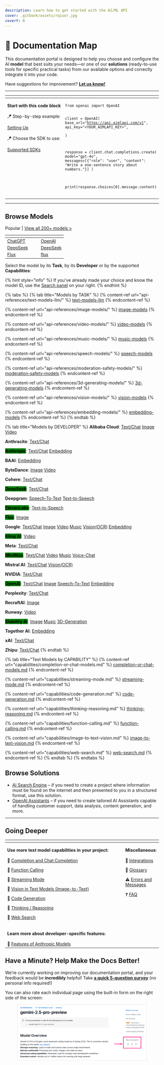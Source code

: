 ```yaml
---
description: Learn how to get started with the AI/ML API
cover: .gitbook/assets/rqiuor.jpg
coverY: 0
---
```


# 🧭 Documentation Map

This documentation portal is designed to help you choose and configure the AI **model** that best suits your needs—or one of our **solutions** (ready-to-use tools for specific practical tasks) from our available options and correctly integrate it into your code.&#x20;

Have suggestions for improvement? [**Let us know!**](https://forms.aimlapi.com/doc)

***

<table data-header-hidden data-full-width="false"><thead><tr><th width="281.09991455078125" valign="top"></th><th valign="top"></th></tr></thead><tbody><tr><td valign="top"><p></p><p><strong>Start with this code block</strong> <br><br><span data-gb-custom-inline data-tag="emoji" data-code="1fa81">🪁</span> Step-by-step example:</p><p><a href="quickstart/setting-up.md">Setting Up</a><br><br><span data-gb-custom-inline data-tag="emoji" data-code="1fa81">🪁</span> Choose the SDK to use:</p><p><a href="quickstart/supported-sdks.md">Supported SDKs</a></p></td><td valign="top"><pre class="language-python" data-overflow="wrap"><code class="lang-python">from openai import OpenAI

client = OpenAI(
    base_url="https://api.aimlapi.com/v1",
    api_key="&#x3C;YOUR_AIMLAPI_KEY>",    
)

response = client.chat.completions.create(
    model="gpt-4o",
    messages=[{"role": "user", "content": "Write a one-sentence story about numbers."}]
)

print(response.choices[0].message.content)
</code></pre></td></tr></tbody></table>



***

## Browse Models

Popular         |         [View all 200+ models >](api-references/model-database.md)

<table data-view="cards"><thead><tr><th></th><th></th><th></th><th data-hidden data-card-target data-type="content-ref"></th></tr></thead><tbody><tr><td><a href="api-references/text-models-llm/OpenAI/">ChatGPT</a></td><td></td><td></td><td><a href="api-references/text-models-llm/OpenAI/">OpenAI</a></td></tr><tr><td><a href="api-references/text-models-llm/DeepSeek/">DeepSeek</a></td><td></td><td></td><td><a href="api-references/text-models-llm/DeepSeek/">DeepSeek</a></td></tr><tr><td><a href="api-references/image-models/flux/">Flux</a></td><td></td><td></td><td><a href="api-references/image-models/flux/">flux</a></td></tr></tbody></table>

Select the model by its **Task**, by its **Developer** or by the supported **Capabilities**:

{% hint style="info" %}
If you've already made your choice and know the model ID, use the [Search panel](https://docs.aimlapi.com/?q=) on your right.
{% endhint %}

{% tabs %}
{% tab title="Models by TASK" %}
{% content-ref url="api-references/text-models-llm/" %}
[text-models-llm](api-references/text-models-llm/)
{% endcontent-ref %}

{% content-ref url="api-references/image-models/" %}
[image-models](api-references/image-models/)
{% endcontent-ref %}

{% content-ref url="api-references/video-models/" %}
[video-models](api-references/video-models/)
{% endcontent-ref %}

{% content-ref url="api-references/music-models/" %}
[music-models](api-references/music-models/)
{% endcontent-ref %}

{% content-ref url="api-references/speech-models/" %}
[speech-models](api-references/speech-models/)
{% endcontent-ref %}

{% content-ref url="api-references/moderation-safety-models/" %}
[moderation-safety-models](api-references/moderation-safety-models/)
{% endcontent-ref %}

{% content-ref url="api-references/3d-generating-models/" %}
[3d-generating-models](api-references/3d-generating-models/)
{% endcontent-ref %}

{% content-ref url="api-references/vision-models/" %}
[vision-models](api-references/vision-models/)
{% endcontent-ref %}

{% content-ref url="api-references/embedding-models/" %}
[embedding-models](api-references/embedding-models/)
{% endcontent-ref %}
{% endtab %}

{% tab title="Models by DEVELOPER" %}
**Alibaba Cloud**:  [Text/Chat](api-references/text-models-llm/Alibaba-Cloud/)    [Image](api-references/video-models/alibaba-cloud/)    [Video](api-references/image-models/alibaba-cloud/)

**Anthracite**:    [Text/Chat](api-references/text-models-llm/Anthracite/)

<mark style="background-color:green;">**Anthropic**</mark>:    [Text/Chat](api-references/text-models-llm/Anthropic/)    [Embedding](api-references/embedding-models/Anthropic/)&#x20;

**BAAI**:    [Embedding](api-references/embedding-models/BAAI/)

**ByteDance**:   [Image](api-references/video-models/bytedance/)   [Video](api-references/image-models/bytedance/)

**Cohere**:    [Text/Chat](api-references/text-models-llm/Cohere/)

<mark style="background-color:green;">**DeepSeek**</mark>:    [Text/Chat](api-references/text-models-llm/DeepSeek/)

**Deepgram**:    [Speech-To-Text](api-references/speech-voice-models/stt/Deepgram/)    [Text-to-Speech](api-references/speech-voice-models/tts/Deepgram/)

<mark style="background-color:green;">**ElevenLabs**</mark>**:**    [Text-to-Speech](api-references/speech-models/text-to-speech/elevenlabs/)

<mark style="background-color:green;">**Flux**</mark>:    [Image](api-references/image-models/flux/)

**Google**:    [Text/Chat](api-references/text-models-llm/Google/)   [Image](api-references/image-models/google/)   [Video](api-references/video-models/google/)   [Music](api-references/vision-models/ocr-optical-character-recognition/google/)   [Vision(OCR)](api-references/music-models/google/)   [Embedding](api-references/embedding-models/Google/)

<mark style="background-color:green;">**Kling AI**</mark>:    [Video](api-references/video-models/Kling-AI/)

**Meta**:    [Text/Chat](api-references/text-models-llm/Meta/)

<mark style="background-color:green;">**MiniMax**</mark>:    [Text/Chat](api-references/text-models-llm/MiniMax/)   [Video](api-references/video-models/MiniMax/)   [Music](api-references/music-models/MiniMax/)   [Voice-Chat](api-references/speech-models/audio-chat/)

**Mistral AI**:    [Text/Chat](api-references/text-models-llm/Mistral-AI/)   [Vision(OCR)](api-references/vision-models/ocr-optical-character-recognition/mistral-ai/)

**NVIDIA**:    [Text/Chat](api-references/text-models-llm/NVIDIA/)

<mark style="background-color:green;">**OpenAI**</mark>:    [Text/Chat](api-references/text-models-llm/OpenAI/)   [Image](api-references/image-models/OpenAI/)   [Speech-To-Text](api-references/speech-voice-models/stt/OpenAI/)   [Embedding](api-references/embedding-models/OpenAI/)

**Perplexity**:    [Text/Chat](api-references/text-models-llm/perplexity/)

**RecraftAI**:    [Image](api-references/image-models/RecraftAI/)

**Runway**:    [Video](api-references/video-models/runway/)

<mark style="background-color:green;">**Stability AI**</mark>:    [Image](api-references/image-models/Stability-AI/)   [Music](api-references/music-models/Stability-AI/)   [3D-Generation](api-references/3d-generating-models/Stability-AI/)

**Together AI**:    [Embedding](api-references/embedding-models/Together-AI/)

**xAI**:    [Text/Chat](api-references/text-models-llm/xAI/)

**Zhipu**:    [Text/Chat](api-references/text-models-llm/zhipu/)
{% endtab %}

{% tab title="Text Models by CAPABILITY" %}
{% content-ref url="capabilities/completion-or-chat-models.md" %}
[completion-or-chat-models.md](capabilities/completion-or-chat-models.md)
{% endcontent-ref %}

{% content-ref url="capabilities/streaming-mode.md" %}
[streaming-mode.md](capabilities/streaming-mode.md)
{% endcontent-ref %}

{% content-ref url="capabilities/code-generation.md" %}
[code-generation.md](capabilities/code-generation.md)
{% endcontent-ref %}

{% content-ref url="capabilities/thinking-reasoning.md" %}
[thinking-reasoning.md](capabilities/thinking-reasoning.md)
{% endcontent-ref %}

{% content-ref url="capabilities/function-calling.md" %}
[function-calling.md](capabilities/function-calling.md)
{% endcontent-ref %}

{% content-ref url="capabilities/image-to-text-vision.md" %}
[image-to-text-vision.md](capabilities/image-to-text-vision.md)
{% endcontent-ref %}

{% content-ref url="capabilities/web-search.md" %}
[web-search.md](capabilities/web-search.md)
{% endcontent-ref %}
{% endtab %}
{% endtabs %}

## Browse Solutions

* [AI Search Engine](solutions/ai-search-engine/) – if you need to create a project where information must be found on the internet and then presented to you in a structured format, use this solution.
* [OpenAI Assistants](solutions/openai/assistants/) – if you need to create tailored AI Assistants capable of handling customer support, data analysis, content generation, and more.&#x20;



***



## Going Deeper

<table data-header-hidden data-full-width="false"><thead><tr><th width="409.4000244140625"></th><th valign="top"></th></tr></thead><tbody><tr><td><p><strong>Use more text model capabilities in your project:</strong><br><br><span data-gb-custom-inline data-tag="emoji" data-code="1f4d6">📖</span> <a href="capabilities/completion-or-chat-models.md">​Completion and Chat Completion</a></p><p><span data-gb-custom-inline data-tag="emoji" data-code="1f4d6">📖</span> <a href="capabilities/function-calling.md">Function Calling</a></p><p><span data-gb-custom-inline data-tag="emoji" data-code="1f4d6">📖</span> <a href="capabilities/streaming-mode.md">Streaming Mode</a></p><p><span data-gb-custom-inline data-tag="emoji" data-code="1f4d6">📖</span> <a href="capabilities/image-to-text-vision.md">Vision in Text Models (Image-to-Text)</a></p><p><span data-gb-custom-inline data-tag="emoji" data-code="1f4d6">📖</span> <a href="capabilities/code-generation.md">Code Generation</a></p><p><span data-gb-custom-inline data-tag="emoji" data-code="1f4d6">📖</span> <a href="capabilities/thinking-reasoning.md">Thinking / Reasoning</a></p><p><span data-gb-custom-inline data-tag="emoji" data-code="1f4d6">📖</span> <a href="capabilities/web-search.md">Web Search</a><br><br></p></td><td valign="top"><p><strong>Miscellaneous</strong>:<br><br><span data-gb-custom-inline data-tag="emoji" data-code="1f517">🔗</span>  <a href="broken-reference">Integrations</a></p><p><span data-gb-custom-inline data-tag="emoji" data-code="1f4d7">📗</span>   <a href="broken-reference">Glossary</a></p><p><span data-gb-custom-inline data-tag="emoji" data-code="26a0">⚠️</span>  <a href="broken-reference">Errors and Messages</a></p><p><span data-gb-custom-inline data-tag="emoji" data-code="2753">❓</span>    <a href="broken-reference">FAQ</a> ​</p><p><br></p></td></tr><tr><td><strong>Learn more about developer-specific features:</strong><br><br><span data-gb-custom-inline data-tag="emoji" data-code="1f4d6">📖</span> <a href="capabilities/anthropic.md">Features of Anthropic Models</a><br></td><td valign="top"></td></tr></tbody></table>



## Have a Minute? Help Make the Docs Better!

We’re currently working on improving our documentation portal, and your feedback would be **incredibly** helpful! Take [**a quick 5-question survey**](https://tally.so/r/w4G9Er) (no personal info required!)

You can also rate each individual page using the built-in form on the right side of the screen:

<figure><img src=".gitbook/assets/rateform-5.webp" alt=""><figcaption></figcaption></figure>
